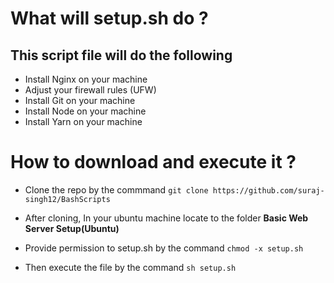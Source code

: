 # What will setup.sh do ?
## This script file will do the following
- Install Nginx on your machine
- Adjust your firewall rules (UFW)
- Install Git on your machine
- Install Node on your machine
- Install Yarn on your machine

# How to download and execute it ?

- Clone the repo by the commmand 
``` git clone https://github.com/suraj-singh12/BashScripts ```

- After cloning, In your ubuntu machine locate to the folder **Basic Web Server Setup(Ubuntu)**

- Provide permission to setup.sh by the command
``` chmod -x setup.sh ```

- Then execute the file by the command 
``` sh setup.sh ```
